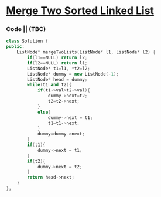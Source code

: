 # [Merge Two Sorted Linked List](https://leetcode.com/problems/merge-two-sorted-lists/)

### Code || (TBC)

``` .cpp
class Solution {
public:
    ListNode* mergeTwoLists(ListNode* l1, ListNode* l2) {
        if(l1==NULL) return l2;
        if(l2==NULL) return l1;
        ListNode* t1=l1, *t2=l2;
        ListNode* dummy = new ListNode(-1);
        ListNode* head = dummy;
        while(t1 and t2){
            if(t1->val>t2->val){
                dummy->next=t2;
                t2=t2->next;
            }
            else{
                dummy->next = t1;
                t1=t1->next;
            }
            dummy=dummy->next;
        }
        if(t1){
            dummy->next = t1;
        }
        if(t2){
            dummy->next = t2;
        }
        return head->next;
    }
};
```
